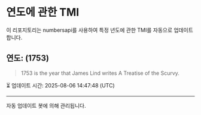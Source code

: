 
# 연도에 관한 TMI

이 리포지토리는 numbersapi를 사용하여 특정 년도에 관한 TMI를 자동으로 업데이트합니다.

## 연도: (1753)
> 1753 is the year that James Lind writes A Treatise of the Scurvy.

⏳ 업데이트 시간: 2025-08-06 14:47:48 (UTC)

---
자동 업데이트 봇에 의해 관리됩니다.
